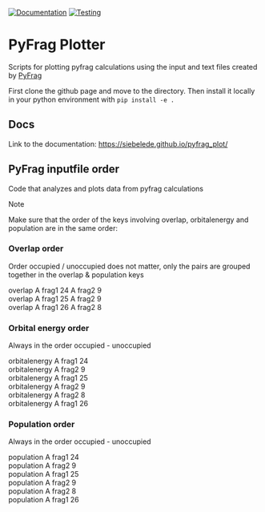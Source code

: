 [![Documentation](https://github.com/SiebeLeDe/pyfrag_plot/actions/workflows/build_docs.yml/badge.svg)](https://github.com/SiebeLeDe/pyfrag_plot/actions/workflows/build_docs.yml) [![Testing](https://github.com/SiebeLeDe/pyfrag_plot/actions/workflows/test.yml/badge.svg)](https://github.com/SiebeLeDe/pyfrag_plot/actions/workflows/test.yml)


# PyFrag Plotter

Scripts for plotting pyfrag calculations using the input and text files created by [PyFrag](https://pyfragdocument.readthedocs.io/en/latest/install.html)

First clone the github page and move to the directory. Then install it locally in your python environment with
``pip install -e .``

## Docs

Link to the documentation: https://siebelede.github.io/pyfrag_plot/

## PyFrag inputfile order

Code that analyzes and plots data from pyfrag calculations

> [!NOTE]
> Make sure that the order of the keys involving overlap, orbitalenergy and population are in the same order:

### Overlap order

Order occupied / unoccupied does not matter, only the pairs are grouped together in the overlap & population keys

overlap A frag1 24 A frag2 9  
overlap A frag1 25 A frag2 9  
overlap A frag1 26 A frag2 8  

### Orbital energy order

Always in the order occupied - unoccupied

orbitalenergy A frag1 24  
orbitalenergy A frag2 9  
orbitalenergy A frag1 25  
orbitalenergy A frag2 9  
orbitalenergy A frag2 8  
orbitalenergy A frag1 26  

### Population order

Always in the order occupied - unoccupied

population A frag1 24  
population A frag2 9  
population A frag1 25  
population A frag2 9  
population A frag2 8  
population A frag1 26  
